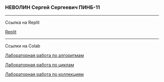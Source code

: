 ### НЕВОЛИН Сергей Сергеевич ПИНБ-11

---

Ссылка на Replit

[Replit](https://replit.com/@Jhin4?showcase=1)

---

Ссылки на Colab 

[Лабораторная работа по алгоритмам](https://colab.research.google.com/drive/1e5dd-ANZHbVxSvs36kI3Rib1cUH1weSt?usp=sharing)

[Лабораторная работа по циклам](https://colab.research.google.com/drive/1ht7l69uKCT9mcCM_MVtPQwdqC67kLDVh?usp=sharing)

[Лабораторная работа по коллекциям](https://colab.research.google.com/drive/1wosYawwJb5fJ7zT4ubxsJnm6iMQRai7t?usp=sharing)
